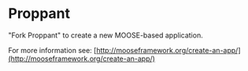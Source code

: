 Proppant
=====

"Fork Proppant" to create a new MOOSE-based application.

For more information see: [http://mooseframework.org/create-an-app/](http://mooseframework.org/create-an-app/)
